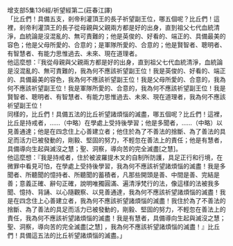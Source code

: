 增支部5集136經/祈望經第二(莊春江譯)  
「比丘們！具備五支，剎帝利灌頂王的長子祈望副王位，哪五個呢？比丘們！這裡，剎帝利灌頂王的長子從母親與父親兩方都是好的出身，直到祖父七代血統清淨，血統論是沒混亂的、無可責難的；他是英俊的、好看的、端正的、具備最美的容色；他是父母所愛的、合意的；是軍隊所愛的、合意的；他是賢智者、聰明者、有智慧者、有能力思惟過去、未來、現在道理者。  
他這麼想：『我從母親與父親兩方都是好的出身，直到祖父七代血統清淨，血統論是沒混亂的、無可責難的，我為何不應該祈望副王位！我是英俊的、好看的、端正的、具備最美的容色，我為何不應該祈望副王位！我是父母所愛的、合意的，我為何不應該祈望副王位！我是軍隊所愛的、合意的，我為何不應該祈望副王位！我是賢智者、聰明者、有智慧者、有能力思惟過去、未來、現在道理者，我為何不應該祈望副王位！  
同樣的，比丘們！具備五法的比丘祈望諸煩惱的滅盡，哪五個呢？比丘們！這裡，比丘是持戒者，……（中略）在學處上受持後學習；他是多聞者，……（中略）以見善通達；他是在四念住上心善建立者；他住於為了不善法的捨斷、為了善法的具足而活力已被發動的，剛毅、堅固的努力，不輕忽在善法上的責任；他是有慧者，具備導向生起與滅沒之慧；聖、洞察，導向苦的完全滅盡[之慧]。  
他這麼想：『我是持戒者，住於被波羅提木叉的自制所防護，具足正行和行境，在微罪中看見可怕，在學處上受持後學習，我為何不應該祈望諸煩惱的滅盡！我是多聞者、所聽聞的憶持者、所聽聞的蓄積者，凡那些開頭是善、中間是善、完結是善；意義正確、辭句正確，說明唯獨圓滿、遍清淨梵行的法，像這樣的法被我多聞、憶持、背誦、以心隨觀察、以見善通達，我為何不應該祈望諸煩惱的滅盡！我是在四念住上心善建立者，我為何不應該祈望諸煩惱的滅盡！我住於為了不善法的捨斷、為了善法的具足而活力已被發動的，剛毅、堅固的努力，不輕忽在善法上的責任，我為何不應該祈望諸煩惱的滅盡！我是有慧者，具備導向生起與滅沒之慧；聖、洞察，導向苦的完全滅盡[之慧] ，我為何不應該祈望諸煩惱的滅盡！』比丘們！具備這五法的比丘祈望諸煩惱的滅盡。」  
  
  
